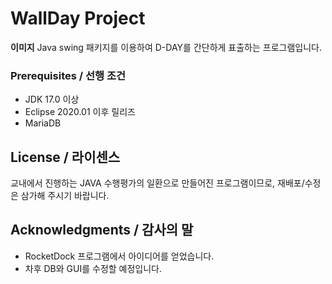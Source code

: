 # WallDay Project



**이미지**
Java swing 패키지를 이용하여 D-DAY를 간단하게 표출하는 프로그램입니다.




### Prerequisites / 선행 조건

 - JDK 17.0 이상
 - Eclipse 2020.01 이후 릴리즈
 - MariaDB
 
 
 
## License / 라이센스

교내에서 진행하는 JAVA 수행평가의 일환으로 만들어진 프로그램이므로, 재배포/수정은 삼가해 주시기 바랍니다. 



## Acknowledgments / 감사의 말

* RocketDock 프로그램에서 아이디어를 얻었습니다.
* 차후 DB와 GUI를 수정할 예정입니다.
